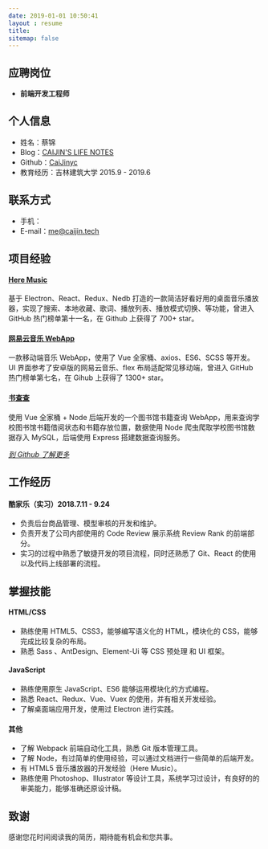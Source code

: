 ```yaml
---
date: 2019-01-01 10:50:41
layout : resume
title:  
sitemap: false
---
```

##  应聘岗位

- **前端开发工程师**

## 个人信息

- 姓名：蔡锦
- Blog：[CAIJIN'S LIFE NOTES](https://caijin.tech/blog/)
- Github：[CaiJinyc](https://github.com/caijinyc)
- 教育经历：吉林建筑大学 2015.9 - 2019.6

## 联系方式

- 手机：
- E-mail：me@caijin.tech

## 项目经验

#### [Here Music](https://github.com/caijinyc/here)

基于 Electron、React、Redux、Nedb 打造的一款简洁好看好用的桌面音乐播放器，实现了搜索、本地收藏、歌词、播放列表、播放模式切换、等功能，曾进入GitHub 热门榜单第十一名，在 Github 上获得了 700+ star。

#### [网易云音乐 WebApp](https://github.com/caijinyc/vue-music-webapp)

一款移动端音乐 WebApp，使用了 Vue 全家桶、axios、ES6、SCSS 等开发。UI 界面参考了安卓版的网易云音乐、flex 布局适配常见移动端，曾进入 GitHub 热门榜单第七名，在 Gihub 上获得了 1300+ star。

#### [书查查](https://github.com/caijinyc/library-book-search)

使用 Vue 全家桶 + Node 后端开发的一个图书馆书籍查询 WebApp，用来查询学校图书馆书籍借阅状态和书籍存放位置，数据使用 Node 爬虫爬取学校图书馆数据存入 MySQL，后端使用 Express 搭建数据查询服务。

*[到 Github 了解更多](https://github.com/caijinyc)*

## 工作经历

#### 酷家乐（实习）2018.7.11 - 9.24

- 负责后台商品管理、模型审核的开发和维护。 
- 负责开发了公司内部使用的 Code Review 展示系统 Review Rank 的前端部分。
- 实习的过程中熟悉了敏捷开发的项目流程，同时还熟悉了 Git、React 的使用以及代码上线部署的流程。

## 掌握技能

#### HTML/CSS

- 熟练使用 HTML5、CSS3，能够编写语义化的 HTML，模块化的 CSS，能够完成比较复杂的布局。 
- 熟悉 Sass 、AntDesign、Element-Ui 等 CSS 预处理 和 UI 框架。

#### JavaScript

- 熟练使用原生 JavaScript、ES6 能够运用模块化的方式编程。
- 熟悉 React、Redux、Vue、Vuex 的使用，并有相关开发经验。
- 了解桌面端应用开发，使用过 Electron 进行实践。

#### 其他

- 了解 Webpack 前端自动化工具，熟悉 Git 版本管理工具。 
- 了解 Node，有过简单的使用经验，可以通过文档进行一些简单的后端开发。 
- 有 HTML5 音乐播放器的开发经验（Here Music）。 
- 熟练使用 Photoshop、Illustrator 等设计工具，系统学习过设计，有良好的的审美能力，能够准确还原设计稿。

## 致谢

感谢您花时间阅读我的简历，期待能有机会和您共事。

[//]: # (> 如果您对我感兴趣的话，欢迎下载我的 [PDF 简历]&#40;https://caijin.tech/%E7%AE%80%E5%8E%86%20%E8%94%A1%E9%94%A6%20%E5%90%89%E6%9E%97%E5%BB%BA%E7%AD%91%E5%A4%A7%E5%AD%A6%20%E6%9C%AC%E7%A7%91%2019%E5%B9%B4%E6%AF%95%E4%B8%9A%E7%94%9F%20%E5%89%8D%E7%AB%AF%E5%BC%80%E5%8F%91%E5%B7%A5%E7%A8%8B%E5%B8%88.pdf&#41;)
